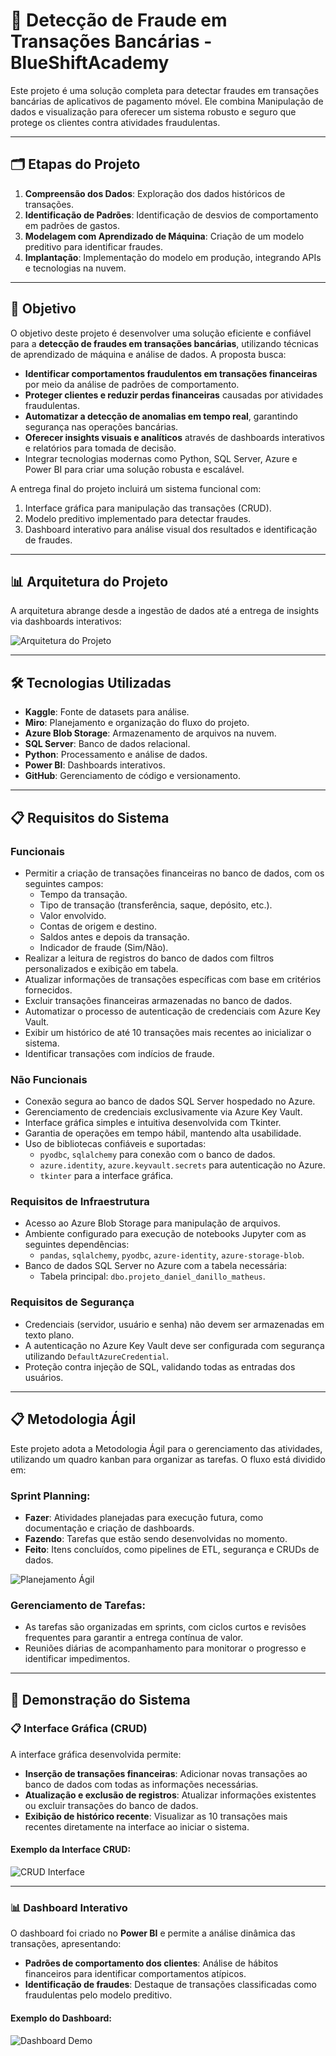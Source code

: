 # 🚨 Detecção de Fraude em Transações Bancárias - BlueShiftAcademy

Este projeto é uma solução completa para detectar fraudes em transações bancárias de aplicativos de pagamento móvel. Ele combina Manipulação de dados e visualização para oferecer um sistema robusto e seguro que protege os clientes contra atividades fraudulentas.

---

## 🗂️ **Etapas do Projeto**

1. **Compreensão dos Dados**: Exploração dos dados históricos de transações.
2. **Identificação de Padrões**: Identificação de desvios de comportamento em padrões de gastos.
3. **Modelagem com Aprendizado de Máquina**: Criação de um modelo preditivo para identificar fraudes.
4. **Implantação**: Implementação do modelo em produção, integrando APIs e tecnologias na nuvem.

---

## 🎯 **Objetivo**

O objetivo deste projeto é desenvolver uma solução eficiente e confiável para a **detecção de fraudes em transações bancárias**, utilizando técnicas de aprendizado de máquina e análise de dados. A proposta busca:

- **Identificar comportamentos fraudulentos em transações financeiras** por meio da análise de padrões de comportamento.
- **Proteger clientes e reduzir perdas financeiras** causadas por atividades fraudulentas.
- **Automatizar a detecção de anomalias em tempo real**, garantindo segurança nas operações bancárias.
- **Oferecer insights visuais e analíticos** através de dashboards interativos e relatórios para tomada de decisão.
- Integrar tecnologias modernas como Python, SQL Server, Azure e Power BI para criar uma solução robusta e escalável.

A entrega final do projeto incluirá um sistema funcional com:
1. Interface gráfica para manipulação das transações (CRUD).
2. Modelo preditivo implementado para detectar fraudes.
3. Dashboard interativo para análise visual dos resultados e identificação de fraudes.

---

## 📊 **Arquitetura do Projeto**

A arquitetura abrange desde a ingestão de dados até a entrega de insights via dashboards interativos:

![Arquitetura do Projeto](Imagens/arquitetura_projeto.png)

---

## 🛠️ **Tecnologias Utilizadas**

- **Kaggle**: Fonte de datasets para análise.
- **Miro**: Planejamento e organização do fluxo do projeto.
- **Azure Blob Storage**: Armazenamento de arquivos na nuvem.
- **SQL Server**: Banco de dados relacional.
- **Python**: Processamento e análise de dados.
- **Power BI**: Dashboards interativos.
- **GitHub**: Gerenciamento de código e versionamento.

---

## 📋 **Requisitos do Sistema**

### **Funcionais**
- Permitir a criação de transações financeiras no banco de dados, com os seguintes campos:
  - Tempo da transação.
  - Tipo de transação (transferência, saque, depósito, etc.).
  - Valor envolvido.
  - Contas de origem e destino.
  - Saldos antes e depois da transação.
  - Indicador de fraude (Sim/Não).
- Realizar a leitura de registros do banco de dados com filtros personalizados e exibição em tabela.
- Atualizar informações de transações específicas com base em critérios fornecidos.
- Excluir transações financeiras armazenadas no banco de dados.
- Automatizar o processo de autenticação de credenciais com Azure Key Vault.
- Exibir um histórico de até 10 transações mais recentes ao inicializar o sistema.
- Identificar transações com indícios de fraude.

### **Não Funcionais**
- Conexão segura ao banco de dados SQL Server hospedado no Azure.
- Gerenciamento de credenciais exclusivamente via Azure Key Vault.
- Interface gráfica simples e intuitiva desenvolvida com Tkinter.
- Garantia de operações em tempo hábil, mantendo alta usabilidade.
- Uso de bibliotecas confiáveis e suportadas:
  - `pyodbc`, `sqlalchemy` para conexão com o banco de dados.
  - `azure.identity`, `azure.keyvault.secrets` para autenticação no Azure.
  - `tkinter` para a interface gráfica.

### **Requisitos de Infraestrutura**
- Acesso ao Azure Blob Storage para manipulação de arquivos.
- Ambiente configurado para execução de notebooks Jupyter com as seguintes dependências:
  - `pandas`, `sqlalchemy`, `pyodbc`, `azure-identity`, `azure-storage-blob`.
- Banco de dados SQL Server no Azure com a tabela necessária:
  - Tabela principal: `dbo.projeto_daniel_danillo_matheus`.

### **Requisitos de Segurança**
- Credenciais (servidor, usuário e senha) não devem ser armazenadas em texto plano.
- A autenticação no Azure Key Vault deve ser configurada com segurança utilizando `DefaultAzureCredential`.
- Proteção contra injeção de SQL, validando todas as entradas dos usuários.

---

## 📋 **Metodologia Ágil**

Este projeto adota a Metodologia Ágil para o gerenciamento das atividades, utilizando um quadro kanban para organizar as tarefas. O fluxo está dividido em:

### Sprint Planning:
- **Fazer**: Atividades planejadas para execução futura, como documentação e criação de dashboards.
- **Fazendo**: Tarefas que estão sendo desenvolvidas no momento.
- **Feito**: Itens concluídos, como pipelines de ETL, segurança e CRUDs de dados.

![Planejamento Ágil](Imagens/Planejamento.jpg)

### Gerenciamento de Tarefas:
- As tarefas são organizadas em sprints, com ciclos curtos e revisões frequentes para garantir a entrega contínua de valor.
- Reuniões diárias de acompanhamento para monitorar o progresso e identificar impedimentos.

---

## 🏁 **Demonstração do Sistema**

### 📋 **Interface Gráfica (CRUD)**
A interface gráfica desenvolvida permite:
- **Inserção de transações financeiras**: Adicionar novas transações ao banco de dados com todas as informações necessárias.
- **Atualização e exclusão de registros**: Atualizar informações existentes ou excluir transações do banco de dados.
- **Exibição de histórico recente**: Visualizar as 10 transações mais recentes diretamente na interface ao iniciar o sistema.

#### **Exemplo da Interface CRUD:**
![CRUD Interface](Imagens/Crud.png)

---

### 📊 **Dashboard Interativo**
O dashboard foi criado no **Power BI** e permite a análise dinâmica das transações, apresentando:
- **Padrões de comportamento dos clientes**: Análise de hábitos financeiros para identificar comportamentos atípicos.
- **Identificação de fraudes**: Destaque de transações classificadas como fraudulentas pelo modelo preditivo.

#### **Exemplo do Dashboard:**
![Dashboard Demo](Imagens/Dashboard.png)

